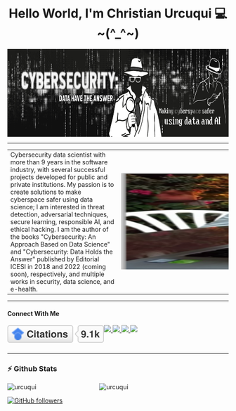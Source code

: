 <h1 align="center"> Hello World, I'm Christian Urcuqui 💻~(^_^~) </h1>
<p align="center">

<img id="mdt_13" src="https://github.com/urcuqui/urcuqui/blob/main/LinkedIn_banner.png?raw=true" class="img-banner"  align="center" width="530" height="200" >

</p>

***
<table style="width: 100%" cellspacing="0" cellpadding="0">
   <colgroup>
       <col style="width: 50%;">
       <col style="width: 50%;">
   </colgroup>  
   <tr>
         <td>
  Cybersecurity data scientist with more than 9 years in the software industry, with several successful projects developed for public and private institutions. My passion is to create solutions to make cyberspace safer using data science; I am interested in threat detection, adversarial techniques, secure learning, responsible AI, and ethical hacking. I am the author of the books "Cybersecurity: An Approach Based on Data Science" and "Cybersecurity: Data Holds the Answer" published by Editorial ICESI in 2018 and 2022 (coming soon), respectively, and multiple works in security, data science, and e-health.
         </td>
         <td style="width: 80%;">
           <img src=https://github.com/urcuqui/urcuqui/blob/main/cat.png?raw=true" width="1000" height="220" style="max-width: 500%;">
         </td>
  </tr>  
</table>

***

<p align="center">

#### Connect With Me

<p left="center">
<a href="https://twitter.com/ulcamilo">
  <img src="https://img.shields.io/badge/twitter-%231DA1F2.svg?&style=for-the-badge&logo=twitter&logoColor=white" height=25>
</a> 
<a href="https://www.linkedin.com/in/christianurcuqui/?locale=en_US">
  <img src="https://img.shields.io/badge/linkedin-%230077B5.svg?&style=for-the-badge&logo=linkedin&logoColor=white" height=25>
</a> 
<a href="https://urcuqui.medium.com/">
  <img src="https://img.shields.io/badge/Medium-12100E?style=for-the-badge&logo=medium&logoColor=white" height=25>
</a>
<a href="mailto:ulcamilo.me@gmail.com">
  <img src="	https://img.shields.io/badge/Gmail-D14836?style=for-the-badge&logo=gmail&logoColor=white" height=25>
</a>
<a href="https://scholar.google.es/citations?user=q6dRgYIAAAAJ&hl=us" rel="nofollow"><img align="left" src="https://github.com//terrytangyuan/terrytangyuan/raw/master/imgs/citations.svg" alt="Citations" style="max-width: 100%;"></a>
</p>

<br>
<hr>

<!--
**urcuqui/urcuqui** is a ✨ _special_ ✨ repository because its `README.md` (this file) appears on your GitHub profile.

Here are some ideas to get you started:

- 🔭 I’m currently working on ...
- 🌱 I’m currently learning ...
- 👯 I’m looking to collaborate on ...
- 🤔 I’m looking for help with ...
- 💬 Ask me about ...
- 📫 How to reach me: ...
- 😄 Pronouns: ...
- ⚡ Fun fact: ...
-->
### :zap: Github Stats


<p>
&nbsp;<img align="left" src="https://github-readme-stats.vercel.app/api?username=urcuqui&show_icons=true&theme=chartreuse-dark&include_all_commits=true" alt="urcuqui" width="40%">

<img src="https://github-readme-stats.vercel.app/api/top-langs?username=urcuqui&show_icons=true&theme=react&include_all_commits=true&layout=compact" alt="urcuqui" width="37%">
</p>
<p>
<a href="https://github.com/urcuqui?tab=followers">
    <img alt="GitHub followers" src="https://img.shields.io/github/followers/urcuqui?color=green&logo=github">
  </a>
</p>
<br>



